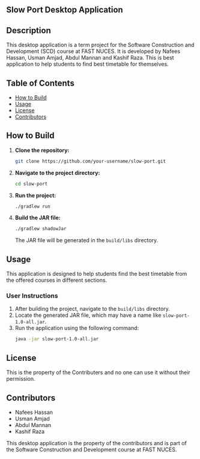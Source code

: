 ## Slow Port Desktop Application

## Description
This desktop application is a term project for the Software Construction and Development (SCD) course at FAST NUCES. It is developed by Nafees Hassan, Usman Amjad, Abdul Mannan and Kashif Raza. This is best application to help students to find best timetable for themselves.
## Table of Contents
- [How to Build](#how-to-build)
- [Usage](#usage)
- [License](#license)
- [Contributors](#contributors)

## How to Build
1. **Clone the repository:**
   ```bash
   git clone https://github.com/your-username/slow-port.git
   ```

2. **Navigate to the project directory:**
   ```bash
   cd slow-port
   ```

3. **Run the project:**
   ```bash
   ./gradlew run
   ```

4. **Build the JAR file:**
   ```bash
   ./gradlew shadowJar
   ```

   The JAR file will be generated in the `build/libs` directory.

## Usage
This application is designed to help students find the best timetable from the offered courses in different sections. 

### User Instructions
1. After building the project, navigate to the `build/libs` directory.
2. Locate the generated JAR file, which may have a name like `slow-port-1.0-all.jar`.
3. Run the application using the following command:
   ```bash
   java -jar slow-port-1.0-all.jar
   ```

## License
This is the property of the Contributers and no one can use it without their permission.

## Contributors
- Nafees Hassan
- Usman Amjad
- Abdul Mannan
- Kashif Raza

This desktop application is the property of the contributors and is part of the Software Construction and Development course at FAST NUCES.
